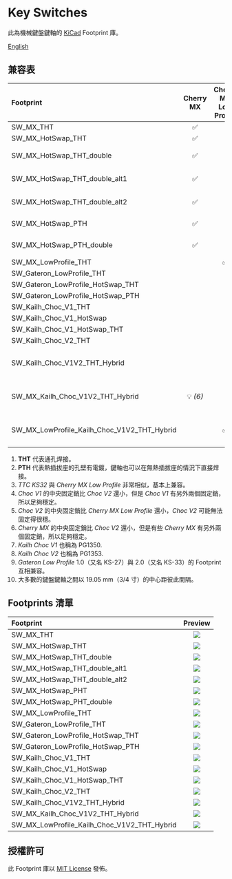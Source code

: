 # Key Switches

此為機械鍵盤鍵軸的 [KiCad](https://www.kicad.org/) Footprint 庫。

[English](/README.md)

## 兼容表

| Footprint                                   |     Cherry MX      | Cherry MX Low Profile |   TTC KS32   | Kailh Choc V1 *(7)* | Kailh Choc V2 *(8)* | Gateron Low Profile *(9)* |     THT *(1)*      |      Hot-Swap      | 備註   |
| :------------------------------------------ | :----------------: | :-------------------: | :----------: | :-----------------: | :-----------------: | :-----------------------: | :----------------: | :----------------: | :----- |
| SW_MX_THT                                   | :white_check_mark: |                       |              |                     |                     |                           | :white_check_mark: |                    |        |
| SW_MX_HotSwap_THT                           | :white_check_mark: |                       |              |                     |                     |                           | :white_check_mark: | :white_check_mark: |        |
| SW_MX_HotSwap_THT_double                    | :white_check_mark: |                       |              |                     |                     |                           | :white_check_mark: | :white_check_mark: | 雙面   |
| SW_MX_HotSwap_THT_double_alt1               | :white_check_mark: |                       |              |                     |                     |                           | :white_check_mark: | :white_check_mark: | 雙面   |
| SW_MX_HotSwap_THT_double_alt2               | :white_check_mark: |                       |              |                     |                     |                           | :white_check_mark: | :white_check_mark: | 雙面   |
| SW_MX_HotSwap_PTH                           | :white_check_mark: |                       |              |                     |                     |                           |    :bulb: *(2)*    | :white_check_mark: |        |
| SW_MX_HotSwap_PTH_double                    | :white_check_mark: |                       |              |                     |                     |                           |    :bulb: *(2)*    | :white_check_mark: | 雙面   |
| SW_MX_LowProfile_THT                        |                    |  :white_check_mark:   | :bulb: *(3)* |                     |                     |                           | :white_check_mark: |                    |        |
| SW_Gateron_LowProfile_THT                   |                    |                       |              |                     |                     |    :white_check_mark:     | :white_check_mark: |                    |        |
| SW_Gateron_LowProfile_HotSwap_THT           |                    |                       |              |                     |                     |    :white_check_mark:     | :white_check_mark: | :white_check_mark: |        |
| SW_Gateron_LowProfile_HotSwap_PTH           |                    |                       |              |                     |                     |    :white_check_mark:     | :white_check_mark: | :white_check_mark: |        |
| SW_Kailh_Choc_V1_THT                        |                    |                       |              | :white_check_mark:  |                     |                           | :white_check_mark: |                    |        |
| SW_Kailh_Choc_V1_HotSwap                    |                    |                       |              | :white_check_mark:  |                     |                           |                    | :white_check_mark: |        |
| SW_Kailh_Choc_V1_HotSwap_THT                |                    |                       |              | :white_check_mark:  |                     |                           | :white_check_mark: | :white_check_mark: |        |
| SW_Kailh_Choc_V2_THT                        |                    |                       |              |                     | :white_check_mark:  |                           | :white_check_mark: |                    |        |
| SW_Kailh_Choc_V1V2_THT_Hybrid               |                    |                       |              |    :bulb: *(4)*     | :white_check_mark:  |                           | :white_check_mark: |                    | 混合型 |
| SW_MX_Kailh_Choc_V1V2_THT_Hybrid            |    :bulb: *(6)*    |                       |              |    :bulb: *(4)*     | :white_check_mark:  |                           | :white_check_mark: |                    | 混合型 |
| SW_MX_LowProfile_Kailh_Choc_V1V2_THT_Hybrid |                    |  :white_check_mark:   | :bulb: *(3)* |    :bulb: *(4)*     |    :bulb: *(5)*     |                           | :white_check_mark: |                    | 混合型 |

1. **THT** 代表通孔焊接。
2. **PTH** 代表熱插拔座的孔壁有電鍍，鍵軸也可以在無熱插拔座的情況下直接焊接。
3. *TTC KS32* 與 *Cherry MX Low Profile* 非常相似，基本上兼容。
4. *Choc V1* 的中央固定銷比 *Choc V2* 還小，但是 *Choc V1* 有另外兩個固定銷，所以足夠穩定。
5. *Choc V2* 的中央固定銷比 *Cherry MX Low Profile* 還小，*Choc V2* 可能無法固定得很穩。
6. *Cherry MX* 的中央固定銷比 *Choc V2* 還小，但是有些 *Cherry MX* 有另外兩個固定銷，所以足夠穩定。
7. *Kailh Choc V1* 也稱為 PG1350.
8. *Kailh Choc V2* 也稱為 PG1353.
9. *Gateron Low Profile* 1.0（又名 KS-27）與 2.0（又名 KS-33）的 Footprint 互相兼容。
10. 大多數的鍵盤鍵軸之間以 19.05 mm（3/4 寸）的中心距彼此間隔。

## Footprints 清單

| Footprint                                   |               Preview                |
| :------------------------------------------ | :----------------------------------: |
| SW_MX_THT                                   | ![](https://i.imgur.com/5enIXui.png) |
| SW_MX_HotSwap_THT                           | ![](https://i.imgur.com/gQgppii.jpg) |
| SW_MX_HotSwap_THT_double                    | ![](https://i.imgur.com/Se1CHMa.jpg) |
| SW_MX_HotSwap_THT_double_alt1               | ![](https://i.imgur.com/pFtTYBV.jpg) |
| SW_MX_HotSwap_THT_double_alt2               | ![](https://i.imgur.com/wPHmvjv.jpg) |
| SW_MX_HotSwap_PHT                           | ![](https://i.imgur.com/ySLGt4U.jpg) |
| SW_MX_HotSwap_PHT_double                    | ![](https://i.imgur.com/UiA5tTy.jpg) |
| SW_MX_LowProfile_THT                        | ![](https://i.imgur.com/prosQX5.jpg) |
| SW_Gateron_LowProfile_THT                   | ![](https://i.imgur.com/La8fbI2.png) |
| SW_Gateron_LowProfile_HotSwap_THT           | ![](https://i.imgur.com/rRUIFk0.png) |
| SW_Gateron_LowProfile_HotSwap_PTH           | ![](https://i.imgur.com/7FCzjra.png) |
| SW_Kailh_Choc_V1_THT                        | ![](https://i.imgur.com/sl01MNS.jpg) |
| SW_Kailh_Choc_V1_HotSwap                    | ![](https://i.imgur.com/1nT0rZy.png) |
| SW_Kailh_Choc_V1_HotSwap_THT                | ![](https://i.imgur.com/2R0aWFC.png) |
| SW_Kailh_Choc_V2_THT                        | ![](https://i.imgur.com/mK65Vrx.jpg) |
| SW_Kailh_Choc_V1V2_THT_Hybrid               | ![](https://i.imgur.com/DStr5La.jpg) |
| SW_MX_Kailh_Choc_V1V2_THT_Hybrid            | ![](https://i.imgur.com/1l7HB0J.png) |
| SW_MX_LowProfile_Kailh_Choc_V1V2_THT_Hybrid | ![](https://i.imgur.com/9mmCyuX.jpg) |

## 授權許可

此 Footprint 庫以 [MIT License](/LICENSE) 發佈。
